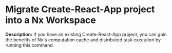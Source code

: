# Migrate Create-React-App project into a Nx Workspace

**Description:** If you have an existing Create-React-App project, you can gain the benefits of Nx's computation cache and distributed task execution by running this command

